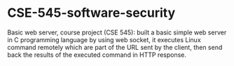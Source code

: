 # CSE-545-software-security
 Basic web server, course project (CSE 545):
built a basic simple web server in C programming language by using web socket, it executes Linux command remotely which are part of the URL sent by the client, then send back the results of the executed command in HTTP response.
